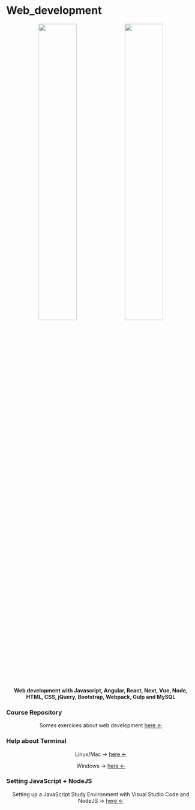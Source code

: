 # Web_development

<div style="display: inline_block" align="center">
<img align="center" width="45%" src="https://user-images.githubusercontent.com/80075307/224563322-f80c86cc-1334-4360-8a70-17477d114c82.jpeg">
<img align="center" width="45%" src="https://user-images.githubusercontent.com/80075307/224563502-c80c158e-b226-47f7-9ab6-be0f32ba399f.png">
  
**Web development with Javascript, Angular, React, Next, Vue, Node, HTML, CSS, jQuery, Bootstrap, Webpack, Gulp and MySQL**

<h3 align="left">Course Repository</h3>
 </a>
 <p align="center">
  Somes exercices about web development
  <a href="https://github.com/cod3rcursos/web-moderno"
     >here <-</a
  <br /><br />
    

<h3 align="left">Help about Terminal</h3>
 </a>
 <p align="center">
  Linux/Mac ->
  <a href="https://blog.cod3r.com.br/terminal-no-macos-e-linux/"
     >here <-</a
  <br /><br />
 </a>
 <p align="center">
  Windows -> 
  <a href="https://blog.cod3r.com.br/terminal-no-windows/"
     >here <-</a
  <br /><br />
    

<h3 align="left">Setting JavaScript + NodeJS </h3>
 </a>
 <p align="center">
  Setting up a JavaScript Study Environment with Visual Studio Code and NodeJS ->
  <a href="https://blog.cod3r.com.br/configuracao-do-ambiente/"
     >here <-</a
  <br /><br />

    
    
    
